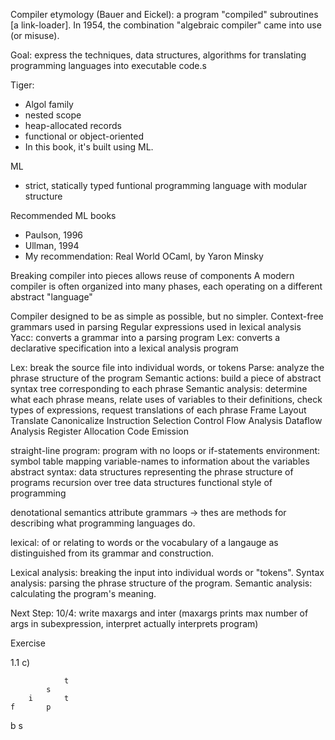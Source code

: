 Compiler etymology (Bauer and Eickel): a program "compiled" subroutines [a link-loader]. In 1954, the combination "algebraic compiler" came into use (or misuse).

Goal: express the techniques, data structures, algorithms for translating programming languages into executable code.s

Tiger:
* Algol family
* nested scope
* heap-allocated records
* functional or object-oriented
* In this book, it's built using ML.

ML
* strict, statically typed funtional programming language with modular structure

Recommended ML books
* Paulson, 1996
* Ullman, 1994
* My recommendation: Real World OCaml, by Yaron Minsky

Breaking compiler into pieces allows reuse of components
A modern compiler is often organized into many phases, each operating on a different abstract "language"

Compiler designed to be as simple as possible, but no simpler.
Context-free grammars used in parsing
Regular expressions used in lexical analysis
Yacc: converts a grammar into a parsing program
Lex: converts a declarative specification into a lexical analysis program

Lex: break the source file into individual words, or tokens
Parse: analyze the phrase structure of the program
Semantic actions: build a piece of abstract syntax tree corresponding to each phrase
Semantic analysis: determine what each phrase means, relate uses of variables to their definitions, check types of expressions, request translations of each phrase
Frame Layout
Translate
Canonicalize
Instruction Selection
Control Flow Analysis
Dataflow Analysis
Register Allocation
Code Emission

straight-line program: program with no loops or if-statements
environment: symbol table mapping variable-names to information about the variables
abstract syntax: data structures representing the phrase structure of programs
recursion over tree data structures
functional style of programming

denotational semantics
attribute grammars
-> thes are methods for describing what programming languages do.

lexical: of or relating to words or the vocabulary of a langauge as distinguished from its grammar and construction.

Lexical analysis: breaking the input into individual words or "tokens".
Syntax analysis: parsing the phrase structure of the program.
Semantic analysis: calculating the program's meaning.

Next Step: 10/4: write maxargs and inter (maxargs prints max number of args in subexpression, interpret actually interprets program)

Exercise

1.1
c)

                t
            s
        i       t
    f       p
b               s
